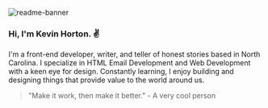 ![readme-banner](https://user-images.githubusercontent.com/117312773/219256286-1b816f85-dd3b-46ac-b95a-ed9abe79628c.gif)

### Hi, I'm Kevin Horton. :v:

I'm a front-end developer, writer, and teller of honest stories based in North Carolina. I specialize in HTML Email Development and Web Development with a keen eye for design. Constantly learning, I enjoy building and designing things that provide value to the world around us.

> "Make it work, then make it better." - A very cool person

